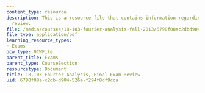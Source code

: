 ```yaml
---
content_type: resource
description: This is a resource file that contains information regarding final exam
  review.
file: /media/courses/18-103-fourier-analysis-fall-2013/6790f08ac2dbd904526af294f8df9cca_MIT18_103F13_final-rev.pdf
file_type: application/pdf
learning_resource_types:
- Exams
ocw_type: OCWFile
parent_title: Exams
parent_type: CourseSection
resourcetype: Document
title: 18.103 Fourier Analysis, Final Exam Review
uid: 6790f08a-c2db-d904-526a-f294f8df9cca
---
```

